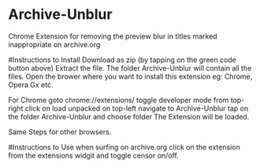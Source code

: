 # Archive-Unblur
Chrome Extension for removing the preview blur in titles marked inappropriate on archive.org

#Instructions to Install
Download as zip (by tapping on the green code button above)
Extract the file.
The folder Archive-Unblur will contain all the files.
Open the brower where you want to install this extension eg: Chrome, Opera Gx etc.

For Chrome goto chrome://extensions/
  toggle developer mode from top-right
  click on load unpacked on top-left
  navigate to Archive-Unblur
  tap on the folder Archive-Unblur and choose folder
  The Extension will be loaded.

Same Steps for other browsers.

#Instructions to Use
when surfing on archive.org click on the extension from the extensions widgit and toggle censor on/off.
